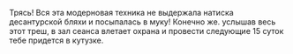 Трясь! Вся эта модерновая техника не выдержала натиска десантурской бляхи
и посыпалась в муку! Конечно же. услышав весь этот треш,
в зал сеанса влетает охрана и провести следующие 15 суток тебе придется в кутузке.